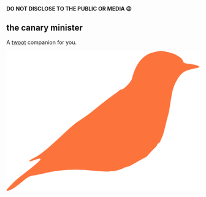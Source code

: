 #### DO NOT DISCLOSE TO THE PUBLIC OR MEDIA 😉



## the canary minister

A [twoot](https://twitter.com) companion for you.


![canaryminister](canaryminister.png)
